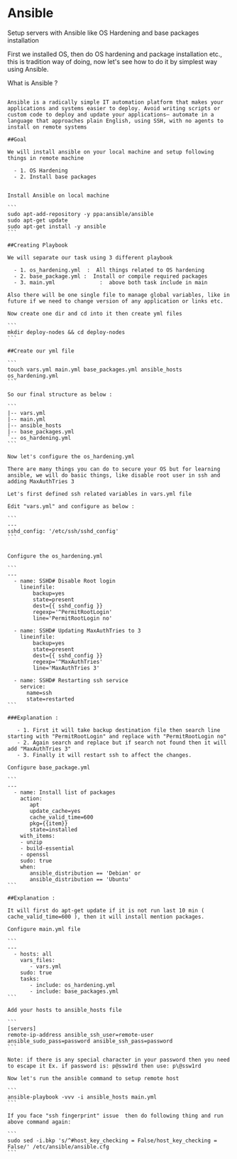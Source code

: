 Ansible
=========

Setup servers with Ansible like OS Hardening and base packages installation  

First we installed OS, then do OS hardening and package installation etc., this is tradition way of doing, now let's see how to do it by simplest way using Ansible. 

What is Ansible ?
`````````````````

Ansible is a radically simple IT automation platform that makes your applications and systems easier to deploy. Avoid writing scripts or custom code to deploy and update your applications— automate in a language that approaches plain English, using SSH, with no agents to install on remote systems   

##Goal 

We will install ansible on your local machine and setup following things in remote machine 

  - 1. OS Hardening 
  - 2. Install base packages 


Install Ansible on local machine

```
sudo apt-add-repository -y ppa:ansible/ansible
sudo apt-get update
sudo apt-get install -y ansible
```

##Creating Playbook 

We will separate our task using 3 different playbook 

  - 1. os_hardening.yml  :  All things related to OS hardening 
  - 2. base_package.yml :  Install or compile required packages
  - 3. main.yml              :  above both task include in main 

Also there will be one single file to manage global variables, like in future if we need to change version of any application or links etc. 

Now create one dir and cd into it then create yml files

```
mkdir deploy-nodes && cd deploy-nodes
```

##Create our yml file

```
touch vars.yml main.yml base_packages.yml ansible_hosts os_hardening.yml 
```

So our final structure as below :

```
|-- vars.yml
|-- main.yml
|-- ansible_hosts
|-- base_packages.yml
`-- os_hardening.yml
```

Now let's configure the os_hardening.yml

There are many things you can do to secure your OS but for learning ansible, we will do basic things, like disable root user in ssh and adding MaxAuthTries 3

Let's first defined ssh related variables in vars.yml file

Edit "vars.yml" and configure as below :

```
---
sshd_config: '/etc/ssh/sshd_config'
```


Configure the os_hardening.yml

```
---
  - name: SSHD# Disable Root login
    lineinfile:
        backup=yes
        state=present
        dest={{ sshd_config }}
        regexp='^PermitRootLogin'
        line='PermitRootLogin no'

  - name: SSHD# Updating MaxAuthTries to 3
    lineinfile:
        backup=yes
        state=present
        dest={{ sshd_config }}
        regexp='^MaxAuthTries' 
        line='MaxAuthTries 3'

  - name: SSHD# Restarting ssh service
    service:
      name=ssh
      state=restarted
```

###Explanation :

   - 1. First it will take backup destination file then search line starting with "PermitRootLogin" and replace with "PermitRootLogin no" 
   - 2. Again search and replace but if search not found then it will add "MaxAuthTries 3"
   - 3. Finally it will restart ssh to affect the changes. 

Configure base_package.yml

```
---
  - name: Install list of packages
    action:
       apt
       update_cache=yes
       cache_valid_time=600
       pkg={{item}}
       state=installed
    with_items:
    - unzip
    - build-essential
    - openssl
    sudo: true
    when:
       ansible_distribution == 'Debian' or
       ansible_distribution == 'Ubuntu'
```

##Explanation :

It will first do apt-get update if it is not run last 10 min ( cache_valid_time=600 ), then it will install mention packages. 

Configure main.yml file

```
---
  - hosts: all
    vars_files:
       - vars.yml
    sudo: true
    tasks:
       - include: os_hardening.yml
       - include: base_packages.yml
```

Add your hosts to ansible_hosts file 

```
[servers]
remote-ip-address ansible_ssh_user=remote-user ansible_sudo_pass=password ansible_ssh_pass=password
```

Note: if there is any special character in your password then you need to escape it Ex. if password is: p@ssw1rd then use: p\@ssw1rd

Now let's run the ansible command to setup remote host

```
ansible-playbook -vvv -i ansible_hosts main.yml
```

If you face "ssh fingerprint" issue  then do following thing and run above command again:

```
sudo sed -i.bkp 's/^#host_key_checking = False/host_key_checking = False/' /etc/ansible/ansible.cfg
```


